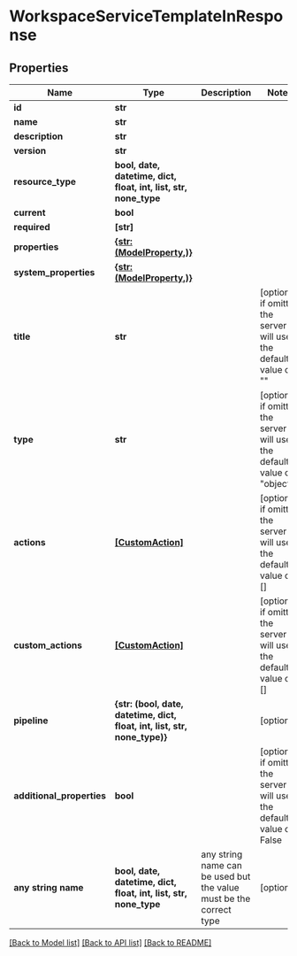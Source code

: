 # WorkspaceServiceTemplateInResponse


## Properties
Name | Type | Description | Notes
------------ | ------------- | ------------- | -------------
**id** | **str** |  | 
**name** | **str** |  | 
**description** | **str** |  | 
**version** | **str** |  | 
**resource_type** | **bool, date, datetime, dict, float, int, list, str, none_type** |  | 
**current** | **bool** |  | 
**required** | **[str]** |  | 
**properties** | [**{str: (ModelProperty,)}**](ModelProperty.md) |  | 
**system_properties** | [**{str: (ModelProperty,)}**](ModelProperty.md) |  | 
**title** | **str** |  | [optional]  if omitted the server will use the default value of ""
**type** | **str** |  | [optional]  if omitted the server will use the default value of "object"
**actions** | [**[CustomAction]**](CustomAction.md) |  | [optional]  if omitted the server will use the default value of []
**custom_actions** | [**[CustomAction]**](CustomAction.md) |  | [optional]  if omitted the server will use the default value of []
**pipeline** | **{str: (bool, date, datetime, dict, float, int, list, str, none_type)}** |  | [optional] 
**additional_properties** | **bool** |  | [optional]  if omitted the server will use the default value of False
**any string name** | **bool, date, datetime, dict, float, int, list, str, none_type** | any string name can be used but the value must be the correct type | [optional]

[[Back to Model list]](../README.md#documentation-for-models) [[Back to API list]](../README.md#documentation-for-api-endpoints) [[Back to README]](../README.md)


